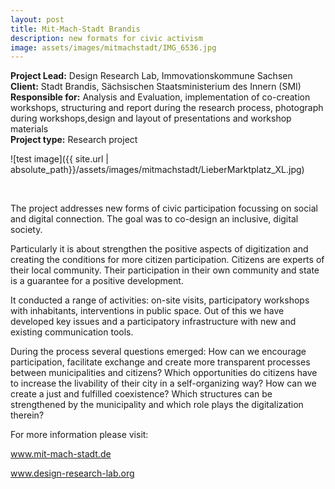 ```yaml
---
layout: post
title: Mit-Mach-Stadt Brandis
description: new formats for civic activism
image: assets/images/mitmachstadt/IMG_6536.jpg
---
```


**Project Lead:** Design Research Lab, Immovationskommune Sachsen<br />
**Client:** Stadt Brandis,  Sächsischen Staatsministerium des Innern (SMI)<br />
**Responsible for:** Analysis and Evaluation, implementation of co-creation workshops, structuring and report during the research process, photograph during workshops,design and layout of presentations and workshop materials<br />
**Project type:** Research project

![test image]({{ site.url | absolute_path}}/assets/images/mitmachstadt/LieberMarktplatz_XL.jpg)


<div class="row">
  <div class="6u 12u$(small)">
        <span class="image fit"><img src="{{ site.url | absolute_path}}/assets/images/mitmachstadt/brandis1.jpg" alt="" /></span>
        <span class="image fit"><img src="{{ site.url | absolute_path}}/assets/images/mitmachstadt/IMG_3802_b-300x176.jpg" alt="" /></span>
        <span class="image fit"><img src="{{ site.url | absolute_path}}/assets/images/mitmachstadt/IMG_5744_kl.jpg" alt="" /></span>
        <span class="image fit"><img src="{{ site.url | absolute_path}}/assets/images/mitmachstadt/LieberMArktplatzEinwürfe-300x225.jpg" alt="" /></span>
        </div>
	    <div class="6u 12u$(small)">
            <p>The project addresses new forms of civic participation focussing on social and digital connection. The goal was to co-design an inclusive, digital society.</p>
            <p>Particularly it is about strengthen the positive aspects of digitization and creating the conditions for more citizen participation. Citizens are experts of their local community. Their participation in their own community and state is a guarantee for a positive development.</p>
            <p>It conducted a range of activities: on-site visits, participatory workshops with inhabitants, interventions in public space. Out of this we have developed key issues and a participatory infrastructure with new and existing communication tools.</p>
            <p>During the process several questions emerged: How can we encourage participation, facilitate exchange and create more transparent processes between municipalities and citizens? Which opportunities do citizens have to increase the livability of their city in a self-organizing way? How can we create a just and fulfilled coexistence? Which structures can be strengthened by the municipality and which role plays the digitalization therein?</p>
            <p>For more information please visit: <br />
            <p><a href="http://mit-mach-stadt.de/">www.mit-mach-stadt.de</a></p>
            <p><a href="http://www.design-research-lab.org/projects/mit-mach-handbuch/">www.design-research-lab.org</a></p>


